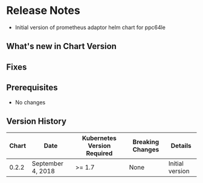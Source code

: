 # Release Notes

- Initial version of prometheus adaptor helm chart for ppc64le

## What's new in Chart Version 

## Fixes

## Prerequisites

- No changes

## Version History

| Chart | Date | Kubernetes Version Required | Breaking Changes | Details |
| ----- | ---- | --------------------------- | ---------------- | ------- |
| 0.2.2 | September 4, 2018 | >= 1.7 | None | Initial version |
